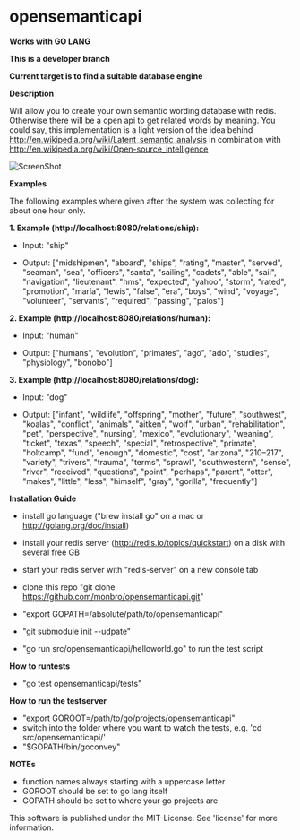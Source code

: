 opensemanticapi
===============

**Works with GO LANG**

**This is a developer branch**

**Current target is to find a suitable database engine**

**Description**

Will allow you to create your own semantic wording database with redis. Otherwise there will be a open api to get related words by meaning. You could say, this implementation is a light version of the idea behind http://en.wikipedia.org/wiki/Latent_semantic_analysis in combination with http://en.wikipedia.org/wiki/Open-source_intelligence

![ScreenShot](https://raw.github.com/monbro/opensemanticapi/master/infographic.png)

**Examples**

The following examples where given after the system was collecting for about one hour only.

**1. Example (http://localhost:8080/relations/ship):**

* Input: "ship"

* Output: ["midshipmen", "aboard", "ships", "rating", "master", "served", "seaman", "sea", "officers", "santa", "sailing", "cadets", "able", "sail", "navigation", "lieutenant", "hms", "expected", "yahoo", "storm", "rated", "promotion", "maría", "lewis", "false", "era", "boys", "wind", "voyage", "volunteer", "servants", "required", "passing", "palos"]

**2. Example (http://localhost:8080/relations/human):**

* Input: "human"

* Output: ["humans", "evolution", "primates", "ago", "ado", "studies", "physiology", "bonobo"]

**3. Example (http://localhost:8080/relations/dog):**

* Input: "dog"

* Output: ["infant", "wildlife", "offspring", "mother", "future", "southwest", "koalas", "conflict", "animals", "aitken", "wolf", "urban", "rehabilitation", "pet", "perspective", "nursing", "mexico", "evolutionary", "weaning", "ticket", "texas", "speech", "special", "retrospective", "primate", "holtcamp", "fund", "enough", "domestic", "cost", "arizona", "210–217", "variety", "trivers", "trauma", "terms", "sprawl", "southwestern", "sense", "river", "received", "questions", "point", "perhaps", "parent", "otter", "makes", "little", "less", "himself", "gray", "gorilla", "frequently"]

**Installation Guide**

* install go language ("brew install go" on a mac or http://golang.org/doc/install)
* install your redis server (http://redis.io/topics/quickstart) on a disk with several free GB
* start your redis server with "redis-server" on a new console tab
* clone this repo "git clone https://github.com/monbro/opensemanticapi.git"
* "export GOPATH=/absolute/path/to/opensemanticapi"
* "git submodule init --udpate"

* "go run src/opensemanticapi/helloworld.go" to run the test script

**How to runtests**

* "go test opensemanticapi/tests"

**How to run the testserver**

* "export GOROOT=/path/to/go/projects/opensemanticapi"
* switch into the folder where you want to watch the tests, e.g. 'cd src/opensemanticapi/'
* "$GOPATH/bin/goconvey"

**NOTEs**

* function names always starting with a uppercase letter
* GOROOT should be set to go lang itself
* GOPATH should be set to where your go projects are

This software is published under the MIT-License. See 'license' for more information.

